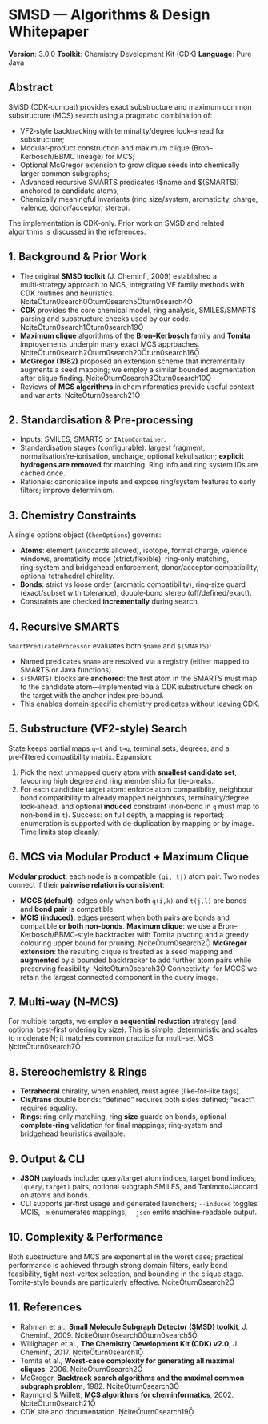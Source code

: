 # SMSD — Algorithms & Design Whitepaper

**Version**: 3.0.0  	**Toolkit**: Chemistry Development Kit (CDK)  	**Language**: Pure Java

## Abstract
SMSD (CDK‑compat) provides exact substructure and maximum common substructure (MCS) search using a pragmatic combination of:
- VF2‑style backtracking with terminality/degree look‑ahead for substructure;
- Modular‑product construction and maximum clique (Bron–Kerbosch/BBMC lineage) for MCS;
- Optional McGregor extension to grow clique seeds into chemically larger common subgraphs;
- Advanced recursive SMARTS predicates ($name and $(SMARTS)) anchored to candidate atoms;
- Chemically meaningful invariants (ring size/system, aromaticity, charge, valence, donor/acceptor, stereo).

The implementation is CDK‑only. Prior work on SMSD and related algorithms is discussed in the references.

## 1. Background & Prior Work
- The original **SMSD toolkit** (J. Cheminf., 2009) established a multi‑strategy approach to MCS, integrating VF family methods with CDK routines and heuristics. citeturn0search0turn0search5turn0search4
- **CDK** provides the core chemical model, ring analysis, SMILES/SMARTS parsing and substructure checks used by our code. citeturn0search1turn0search19
- **Maximum clique** algorithms of the **Bron–Kerbosch** family and **Tomita** improvements underpin many exact MCS approaches. citeturn0search2turn0search20turn0search16
- **McGregor (1982)** proposed an extension scheme that incrementally augments a seed mapping; we employ a similar bounded augmentation after clique finding. citeturn0search3turn0search10
- Reviews of **MCS algorithms** in cheminformatics provide useful context and variants. citeturn0search21

## 2. Standardisation & Pre‑processing
- Inputs: SMILES, SMARTS or `IAtomContainer`.
- Standardisation stages (configurable): largest fragment, normalisation/re‑ionisation, uncharge, optional kekulisation; **explicit hydrogens are removed** for matching. Ring info and ring system IDs are cached once.
- Rationale: canonicalise inputs and expose ring/system features to early filters; improve determinism.

## 3. Chemistry Constraints
A single options object (`ChemOptions`) governs:
- **Atoms**: element (wildcards allowed), isotope, formal charge, valence windows, aromaticity mode (strict/flexible), ring‑only matching, ring‑system and bridgehead enforcement, donor/acceptor compatibility, optional tetrahedral chirality.
- **Bonds**: strict vs loose order (aromatic compatibility), ring‑size guard (exact/subset with tolerance), double‑bond stereo (off/defined/exact).
- Constraints are checked **incrementally** during search.

## 4. Recursive SMARTS
`SmartPredicateProcessor` evaluates both `$name` and `$(SMARTS)`:
- Named predicates `$name` are resolved via a registry (either mapped to SMARTS or Java functions).
- `$(SMARTS)` blocks are **anchored**: the first atom in the SMARTS must map to the candidate atom—implemented via a CDK substructure check on the target with the anchor index pre‑bound.
- This enables domain‑specific chemistry predicates without leaving CDK.

## 5. Substructure (VF2‑style) Search
State keeps partial maps `q→t` and `t→q`, terminal sets, degrees, and a pre‑filtered compatibility matrix.
Expansion:
1. Pick the next unmapped query atom with **smallest candidate set**, favouring high degree and ring membership for tie‑breaks.
2. For each candidate target atom: enforce atom compatibility, neighbour bond compatibility to already mapped neighbours, terminality/degree look‑ahead, and optional **induced** constraint (non‑bond in `q` must map to non‑bond in `t`).
Success: on full depth, a mapping is reported; enumeration is supported with de‑duplication by mapping or by image. Time limits stop cleanly.

## 6. MCS via Modular Product + Maximum Clique
**Modular product**: each node is a compatible `(qi, tj)` atom pair. Two nodes connect if their **pairwise relation is consistent**:
- **MCCS (default)**: edges only when both `q(i,k)` and `t(j,l)` are bonds and **bond pair** is compatible.
- **MCIS (induced)**: edges present when both pairs are bonds and compatible **or both non‑bonds**.
**Maximum clique**: we use a Bron–Kerbosch/BBMC‑style backtracker with Tomita pivoting and a greedy colouring upper bound for pruning. citeturn0search2
**McGregor extension**: the resulting clique is treated as a seed mapping and **augmented** by a bounded backtracker to add further atom pairs while preserving feasibility. citeturn0search3
Connectivity: for MCCS we retain the largest connected component in the query image.

## 7. Multi‑way (N‑MCS)
For multiple targets, we employ a **sequential reduction** strategy (and optional best‑first ordering by size). This is simple, deterministic and scales to moderate N; it matches common practice for multi‑set MCS. citeturn0search7

## 8. Stereochemistry & Rings
- **Tetrahedral** chirality, when enabled, must agree (like‑for‑like tags).
- **Cis/trans** double bonds: “defined” requires both sides defined; “exact” requires equality.
- **Rings**: ring‑only matching, ring **size** guards on bonds, optional **complete‑ring** validation for final mappings; ring‑system and bridgehead heuristics available.

## 9. Output & CLI
- **JSON** payloads include: query/target atom indices, target bond indices, `(query,target)` pairs, optional subgraph SMILES, and Tanimoto/Jaccard on atoms and bonds.
- CLI supports jar‑first usage and generated launchers; `--induced` toggles MCIS, `-m` enumerates mappings, `--json` emits machine‑readable output.

## 10. Complexity & Performance
Both substructure and MCS are exponential in the worst case; practical performance is achieved through strong domain filters, early bond feasibility, tight next‑vertex selection, and bounding in the clique stage. Tomita‑style bounds are particularly effective. citeturn0search2

## 11. References
- Rahman et al., **Small Molecule Subgraph Detector (SMSD) toolkit**, J. Cheminf., 2009. citeturn0search0turn0search5
- Willighagen et al., **The Chemistry Development Kit (CDK) v2.0**, J. Cheminf., 2017. citeturn0search1
- Tomita et al., **Worst‑case complexity for generating all maximal cliques**, 2006. citeturn0search2
- McGregor, **Backtrack search algorithms and the maximal common subgraph problem**, 1982. citeturn0search3
- Raymond & Willett, **MCS algorithms for cheminformatics**, 2002. citeturn0search21
- CDK site and documentation. citeturn0search19
